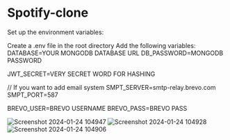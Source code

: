 # Spotify-clone
Set up the environment variables:

Create a .env file in the root directory
Add the following variables:
DATABASE=YOUR MONGODB DATABASE URL
DB_PASSWORD=MONGODB PASSWORD

JWT_SECRET=VERY SECRET WORD FOR HASHING

// If you want to add email system
SMPT_SERVER=smtp-relay.brevo.com
SMPT_PORT=587

BREVO_USER=BREVO USERNAME
BREVO_PASS=BREVO PASS

![Screenshot 2024-01-24 104947](https://github.com/rohitjagadale123/Spotify-clone/assets/126160382/247a3d3a-a4ed-4438-b026-683a60665dec)
![Screenshot 2024-01-24 104928](https://github.com/rohitjagadale123/Spotify-clone/assets/126160382/bc432e88-96d8-46f7-b502-a82ed448690a)
![Screenshot 2024-01-24 104906](https://github.com/rohitjagadale123/Spotify-clone/assets/126160382/a75ee1f4-8901-4407-95e2-76fbf8077acb)
